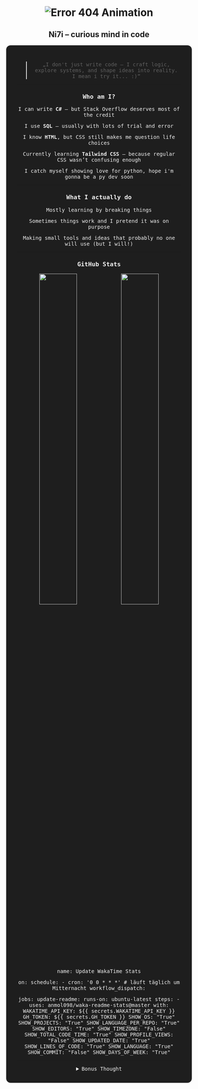 <h1 align="center">
  <img src="https://readme-typing-svg.demolab.com?font=Fira+Code&size=30&duration=2000&pause=800&color=FF3C3C&center=true&vCenter=true&width=500&lines=ERROR+404" alt="Error 404 Animation" />
</h1>

<div align="center">
  <h2>Ni7i – curious mind in code</h2>
</div>

<div align="center" style="max-width: 800px; margin: auto; background-color: #1e1e1e; color: #f0f0f0; padding: 30px; border-radius: 12px; box-shadow: 0 0 15px rgba(255, 255, 255, 0.1); font-family: 'Fira Code', monospace;">

<blockquote>
  „I don't just write code – I craft logic, explore systems, and shape ideas into reality. I mean i try it... :)“
</blockquote>

---

### Who am I?

<p>I can write <strong>C#</strong> – but Stack Overflow deserves most of the credit</p>
<p>I use <strong>SQL</strong> – usually with lots of trial and error</p>
<p>I know <strong>HTML</strong>, but CSS still makes me question life choices</p>
<p>Currently learning <strong>Tailwind CSS</strong> – because regular CSS wasn’t confusing enough</p>
<p>I catch myself showing love for python, hope i'm gonna be a py dev soon</p>

---

### What I actually do

<p>Mostly learning by breaking things</p>
<p>Sometimes things work and I pretend it was on purpose</p>
<p>Making small tools and ideas that probably no one will use (but I will!)</p>

---

### GitHub Stats

<div align="center">
  <img src="https://github-readme-stats.vercel.app/api?username=Ni7i&show_icons=true&theme=tokyonight&hide_title=true" width="48%" />
  <img src="https://github-readme-stats.vercel.app/api/top-langs/?username=Ni7i&layout=compact&theme=tokyonight" width="48%" />
</div>

name: Update WakaTime Stats

on:
  schedule:
    - cron: '0 0 * * *' # läuft täglich um Mitternacht
  workflow_dispatch:

jobs:
  update-readme:
    runs-on: ubuntu-latest
    steps:
      - uses: anmol098/waka-readme-stats@master
        with:
          WAKATIME_API_KEY: ${{ secrets.WAKATIME_API_KEY }}
          GH_TOKEN: ${{ secrets.GH_TOKEN }}
          SHOW_OS: "True"
          SHOW_PROJECTS: "True"
          SHOW_LANGUAGE_PER_REPO: "True"
          SHOW_EDITORS: "True"
          SHOW_TIMEZONE: "False"
          SHOW_TOTAL_CODE_TIME: "True"
          SHOW_PROFILE_VIEWS: "False"
          SHOW_UPDATED_DATE: "True"
          SHOW_LINES_OF_CODE: "True"
          SHOW_LANGUAGE: "True"
          SHOW_COMMIT: "False"
          SHOW_DAYS_OF_WEEK: "True"




---

<details>
  <summary>Bonus Thought</summary>
  <p><i>
    Coding saves lives
  </i></p>
</details>

</div>

